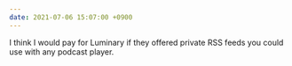 ```yaml
---
date: 2021-07-06 15:07:00 +0900
---
```


I think I would pay for Luminary if they offered private RSS feeds you could use with any podcast player.

